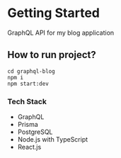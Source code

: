 # Getting Started

GraphQL API for my blog application

## How to run project?

```
cd graphql-blog
npm i
npm start:dev
```

### Tech Stack
- GraphQL
- Prisma 
- PostgreSQL
- Node.js with TypeScript
- React.js